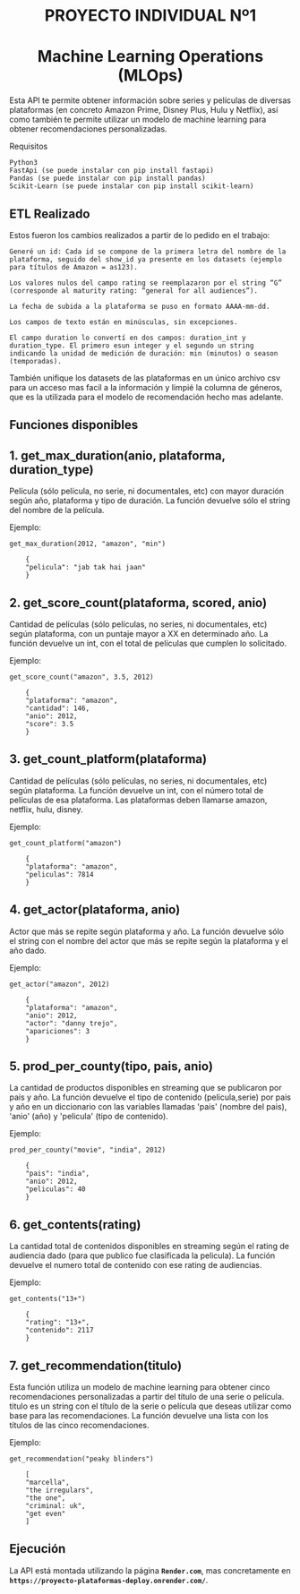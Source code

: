 # <h1 align=center> **PROYECTO INDIVIDUAL Nº1** </h1>

# <h1 align=center>**Machine Learning Operations (MLOps)**</h1>

Esta API te permite obtener información sobre series y películas de diversas plataformas (en concreto Amazon Prime, Disney Plus, Hulu y Netflix), así como también te permite utilizar un modelo de machine learning para obtener recomendaciones personalizadas.

Requisitos

    Python3
    FastApi (se puede instalar con pip install fastapi)
    Pandas (se puede instalar con pip install pandas)
    Scikit-Learn (se puede instalar con pip install scikit-learn)
    
## **ETL Realizado**

Estos fueron los cambios realizados a partir de lo pedido en el trabajo:

    Generé un id: Cada id se compone de la primera letra del nombre de la plataforma, seguido del show_id ya presente en los datasets (ejemplo para títulos de Amazon = as123).

    Los valores nulos del campo rating se reemplazaron por el string “G” (corresponde al maturity rating: “general for all audiences”).

    La fecha de subida a la plataforma se puso en formato AAAA-mm-dd.

    Los campos de texto están en minúsculas, sin excepciones.

    El campo duration lo convertí en dos campos: duration_int y duration_type. El primero esun integer y el segundo un string indicando la unidad de medición de duración: min (minutos) o season (temporadas).

También unifique los datasets de las plataformas en un único archivo csv para un acceso mas facil a la información y limpié la columna de géneros, que es la utilizada para el modelo de recomendación hecho mas adelante.


## **Funciones disponibles**

## 1. get_max_duration(anio, plataforma, duration_type)

Película (sólo película, no serie, ni documentales, etc) con mayor duración según año, plataforma y tipo de duración. La función devuelve sólo el string del nombre de la película.

Ejemplo:

`get_max_duration(2012, "amazon", "min")`

```
    {
    "pelicula": "jab tak hai jaan"
    }
```

## 2. get_score_count(plataforma, scored, anio)

Cantidad de películas (sólo películas, no series, ni documentales, etc) según plataforma, con un puntaje mayor a XX en determinado año. La función devuelve un int, con el total de películas que cumplen lo solicitado.

Ejemplo:

`get_score_count("amazon", 3.5, 2012)`

```
    {
    "plataforma": "amazon",
    "cantidad": 146,
    "anio": 2012,
    "score": 3.5
    }
```

## 3. get_count_platform(plataforma)

Cantidad de películas (sólo películas, no series, ni documentales, etc) según plataforma. La función devuelve un int, con el número total de películas de esa plataforma. Las plataformas deben llamarse amazon, netflix, hulu, disney.

Ejemplo:

`get_count_platform("amazon")`

```
    {
    "plataforma": "amazon",
    "peliculas": 7814
    }
```

## 4. get_actor(plataforma, anio)

Actor que más se repite según plataforma y año. La función devuelve sólo el string con el nombre del actor que más se repite según la plataforma y el año dado.

Ejemplo:

`get_actor("amazon", 2012)`

```
    {
    "plataforma": "amazon",
    "anio": 2012,
    "actor": "danny trejo",
    "apariciones": 3
    }
```

## 5. prod_per_county(tipo, pais, anio)

La cantidad de productos disponibles en streaming que se publicaron por país y año. La función devuelve el tipo de contenido (pelicula,serie) por pais y año en un diccionario con las variables llamadas 'pais' (nombre del pais), 'anio' (año) y 'pelicula' (tipo de contenido).

Ejemplo:

`prod_per_county("movie", "india", 2012)`

```
    {
    "pais": "india",
    "anio": 2012,
    "peliculas": 40
    }
```

## 6. get_contents(rating)

La cantidad total de contenidos disponibles en streaming según el rating de audiencia dado (para que publico fue clasificada la pelicula). La función devuelve el numero total de contenido con ese rating de audiencias.

Ejemplo:

`get_contents("13+")`

```
    {
    "rating": "13+",
    "contenido": 2117
    }
```

## 7. get_recommendation(titulo)

Esta función utiliza un modelo de machine learning para obtener cinco recomendaciones personalizadas a partir del título de una serie o película. titulo es un string con el título de la serie o película que deseas utilizar como base para las recomendaciones. La función devuelve una lista con los títulos de las cinco recomendaciones.

Ejemplo:

`get_recommendation("peaky blinders")`

```
    [
    "marcella",
    "the irregulars",
    "the one",
    "criminal: uk",
    "get even"
    ]
```

## **Ejecución**

La API está montada utilizando la página **`Render.com`**, mas concretamente en **`https://proyecto-plataformas-deploy.onrender.com/`**.
